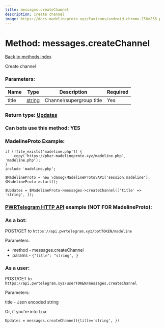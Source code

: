```yaml
---
title: messages.createChannel
description: Create channel
image: https://docs.madelineproto.xyz/favicons/android-chrome-256x256.png
---
```

# Method: messages.createChannel  
[Back to methods index](index.md)


Create channel

### Parameters:

| Name     |    Type       | Description | Required |
|----------|---------------|-------------|----------|
|title|[string](../types/string.md) | Channel/supergroup title | Yes|


### Return type: [Updates](../types/Updates.md)

### Can bots use this method: **YES**


### MadelineProto Example:


```
if (!file_exists('madeline.php')) {
    copy('https://phar.madelineproto.xyz/madeline.php', 'madeline.php');
}
include 'madeline.php';

$MadelineProto = new \danog\MadelineProto\API('session.madeline');
$MadelineProto->start();

$Updates = $MadelineProto->messages->createChannel(['title' => 'string', ]);
```

### [PWRTelegram HTTP API](https://pwrtelegram.xyz) example (NOT FOR MadelineProto):

### As a bot:

POST/GET to `https://api.pwrtelegram.xyz/botTOKEN/madeline`

Parameters:

* method - messages.createChannel
* params - `{"title": "string", }`



### As a user:

POST/GET to `https://api.pwrtelegram.xyz/userTOKEN/messages.createChannel`

Parameters:

title - Json encoded string




Or, if you're into Lua:

```
Updates = messages.createChannel({title='string', })
```

